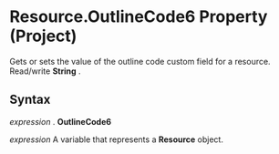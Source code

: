 
# Resource.OutlineCode6 Property (Project)

 Gets or sets the value of the outline code custom field for a resource. Read/write **String** .


## Syntax

 _expression_ . **OutlineCode6**

 _expression_ A variable that represents a **Resource** object.

